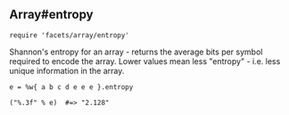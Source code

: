 ## Array#entropy

    require 'facets/array/entropy'

Shannon's entropy for an array - returns the average
bits per symbol required to encode the array.
Lower values mean less "entropy" - i.e. less unique
information in the array.

    e = %w{ a b c d e e e }.entropy

    ("%.3f" % e)  #=> "2.128"

